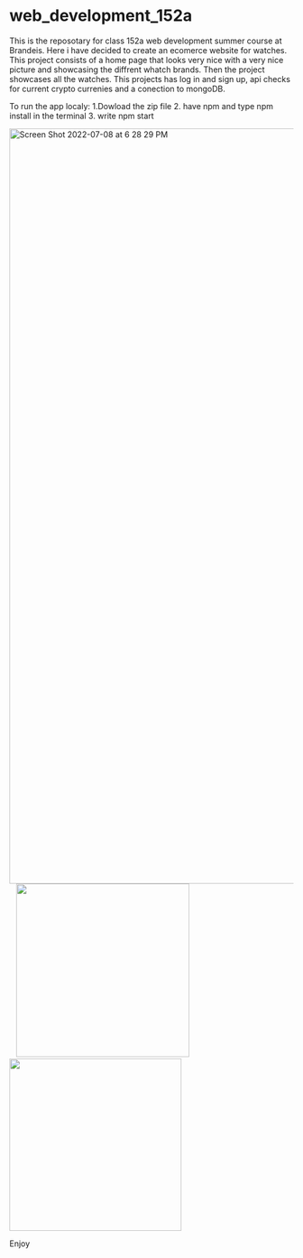# web_development_152a

This is the reposotary for class 152a web development summer course at Brandeis. Here i have decided to create an ecomerce website for watches. This project consists of a home page that looks very nice with a very nice picture and showcasing the diffrent whatch brands. Then the project showcases all the watches. This projects has log in and sign up, api checks for current crypto currenies and a conection to mongoDB.

To run the app localy: 1.Dowload the zip file 2. have npm and type npm install in the terminal 3. write npm start

<p float="left">
  <img width="1338" alt="Screen Shot 2022-07-08 at 6 28 29 PM" src="https://user-images.githubusercontent.com/67702241/178078155-ae20bf08-d15c-4f0f-a39e-7b9e3341cd8b.png" width="301" />
  &nbsp;&nbsp;
  <img src="https://user-images.githubusercontent.com/67702241/130336850-052f2ddb-2aa6-4b44-839d-1ad01d326129.png" width="307" /> 
  &nbsp;&nbsp;
  <img src="https://user-images.githubusercontent.com/67702241/130336852-b3617b52-6ea1-49cd-8019-e79c65b532ce.png"  width="305" />
</p>

Enjoy
